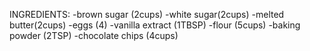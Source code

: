 INGREDIENTS:
-brown sugar (2cups)
-white sugar(2cups)
-melted butter(2cups)
-eggs (4)
-vanilla extract (1TBSP)
-flour (5cups)
-baking powder (2TSP)
-chocolate chips (4cups)

